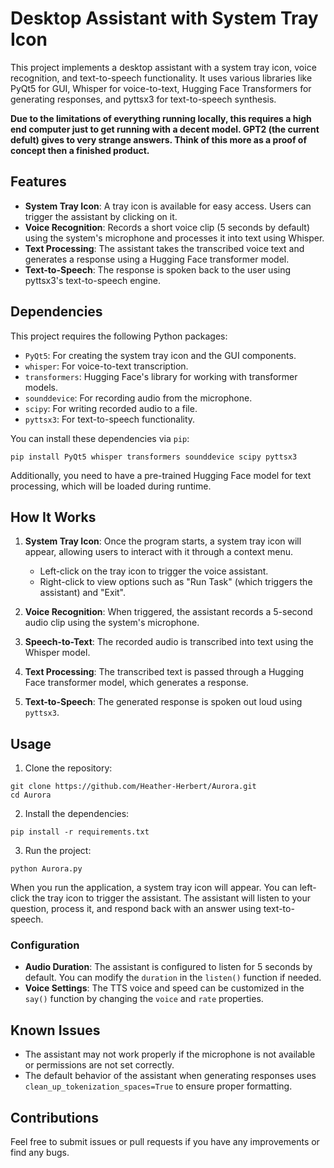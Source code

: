# Desktop Assistant with System Tray Icon

This project implements a desktop assistant with a system tray icon, voice recognition, and text-to-speech functionality. It uses various libraries like PyQt5 for GUI, Whisper for voice-to-text, Hugging Face Transformers for generating responses, and pyttsx3 for text-to-speech synthesis.

**Due to the limitations of everything running locally, this requires a high end computer just to get running with a decent model. GPT2 (the current defult) gives to very strange answers.
Think of this more as a proof of concept then a finished product.**

## Features

-   **System Tray Icon**: A tray icon is available for easy access. Users can trigger the assistant by clicking on it.
-   **Voice Recognition**: Records a short voice clip (5 seconds by default) using the system's microphone and processes it into text using Whisper.
-   **Text Processing**: The assistant takes the transcribed voice text and generates a response using a Hugging Face transformer model.
-   **Text-to-Speech**: The response is spoken back to the user using pyttsx3's text-to-speech engine.

## Dependencies

This project requires the following Python packages:

-   `PyQt5`: For creating the system tray icon and the GUI components.
-   `whisper`: For voice-to-text transcription.
-   `transformers`: Hugging Face's library for working with transformer models.
-   `sounddevice`: For recording audio from the microphone.
-   `scipy`: For writing recorded audio to a file.
-   `pyttsx3`: For text-to-speech functionality.

You can install these dependencies via `pip`:

```pip install PyQt5 whisper transformers sounddevice scipy pyttsx3```

Additionally, you need to have a pre-trained Hugging Face model for text processing, which will be loaded during runtime.

## How It Works

1.  **System Tray Icon**: Once the program starts, a system tray icon will appear, allowing users to interact with it through a context menu.
    
    -   Left-click on the tray icon to trigger the voice assistant.
    -   Right-click to view options such as "Run Task" (which triggers the assistant) and "Exit".
2.  **Voice Recognition**: When triggered, the assistant records a 5-second audio clip using the system's microphone.
    
3.  **Speech-to-Text**: The recorded audio is transcribed into text using the Whisper model.
    
4.  **Text Processing**: The transcribed text is passed through a Hugging Face transformer model, which generates a response.
    
5.  **Text-to-Speech**: The generated response is spoken out loud using `pyttsx3`.
    

## Usage

1.  Clone the repository:

```
git clone https://github.com/Heather-Herbert/Aurora.git 
cd Aurora
```

2. Install the dependencies:

```
pip install -r requirements.txt
```

3. Run the project:

```
python Aurora.py
```
When you run the application, a system tray icon will appear. You can left-click the tray icon to trigger the assistant. The assistant will listen to your question, process it, and respond back with an answer using text-to-speech.

### Configuration

-   **Audio Duration**: The assistant is configured to listen for 5 seconds by default. You can modify the `duration` in the `listen()` function if needed.
-   **Voice Settings**: The TTS voice and speed can be customized in the `say()` function by changing the `voice` and `rate` properties.

## Known Issues

-   The assistant may not work properly if the microphone is not available or permissions are not set correctly.
-   The default behavior of the assistant when generating responses uses `clean_up_tokenization_spaces=True` to ensure proper formatting.

## Contributions

Feel free to submit issues or pull requests if you have any improvements or find any bugs.
